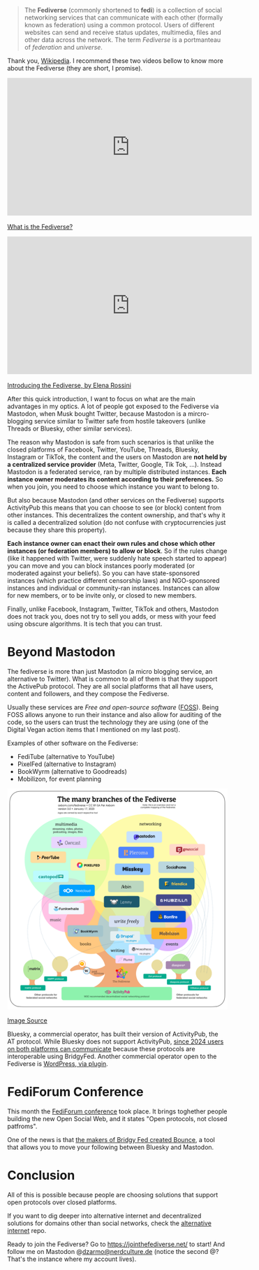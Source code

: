 > The **Fediverse** (commonly shortened to **fedi**) is a collection of social networking services that can communicate with each other (formally known as federation) using a common protocol. Users of different websites can send and receive status updates, multimedia, files and other data across the network. The term _Fediverse_ is a portmanteau of _federation_ and _universe_.

Thank you, [Wikipedia](https://en.wikipedia.org/wiki/Fediverse). I recommend these two videos bellow to know more about the Fediverse (they are short, I promise).

<iframe title="What is the Fediverse?" width="560" height="315" src="https://fedi.video/videos/embed/9dRFC6Ya11NCVeYKn8ZhiD" frameborder="0" allowfullscreen="" sandbox="allow-same-origin allow-scripts allow-popups allow-forms"></iframe>

[What is the Fediverse?](https://fedi.video/w/9dRFC6Ya11NCVeYKn8ZhiD)

<iframe title="Introducing the Fediverse: a New Era of Social Media" width="560" height="315" src="https://videos.elenarossini.com/videos/embed/64VuNCccZNrP4u9MfgbhkN" frameborder="0" allowfullscreen="" sandbox="allow-same-origin allow-scripts allow-popups allow-forms"></iframe>

[Introducing the Fediverse, by Elena Rossini](https://videos.elenarossini.com/w/64VuNCccZNrP4u9MfgbhkN)

After this quick introduction, I want to focus on what are the main advantages in my optics. A lot of people got exposed to the Fediverse via Mastodon, when Musk bought Twitter, because Mastodon is a mircro-blogging service similar to Twitter safe from hostile takeovers (unlike Threads or Bluesky, other similar services). 

The reason why Mastodon is safe from such scenarios is that unlike the closed platforms of Facebook, Twitter, YouTube, Threads, Bluesky, Instagram or TikTok, the content and the users on Mastodon are **not held by a centralized service provider** (Meta, Twitter, Google, Tik Tok, ...). Instead Mastodon is a federated service, ran by multiple distributed instances. **Each instance owner moderates its content according to their preferences.** So when you join, you need to choose which instance you want to belong to.

But also because Mastodon (and other services on the Fediverse) supports ActivityPub this means that you can choose to see (or block) content from other instances. This decentralizes the content ownership, and that's why it is called a decentralized solution (do not confuse with cryptocurrencies just because they share this property). 

**Each instance owner can enact their own rules and chose which other instances (or federation members) to allow or block**. So if the rules change (like it happened with Twitter, were suddenly hate speech started to appear) you can move and you can block instances poorly moderated (or moderated against your beliefs).
So you can have state-sponsored instances (which practice different censorship laws) and NGO-sponsored instances and individual or community-ran instances. Instances can allow for new members, or to be invite only, or closed to new members.

Finally, unlike Facebook, Instagram, Twitter, TikTok and others, Mastodon does not track you, does not try to sell you adds, or mess with your feed using obscure algorithms. It is tech that you can trust.

# Beyond Mastodon

The fediverse is more than just Mastodon (a micro blogging service, an alternative to Twitter). What is common to all of them is that they support the ActivePub protocol. They are all social platforms that all have users, content and followers, and they compose the Fediverse.

Usually these services are *Free and open-source software* ([FOSS](https://en.wikipedia.org/wiki/Free_and_open-source_software)). Being FOSS allows anyone to run their instance and also allow for auditing of the code, so the users can trust the technology they are using (one of the Digital Vegan action items that I mentioned on my last post).

Examples of other software on the Fediverse:
* FediTube (alternative to YouTube)
* PixelFed (alternative to Instagram)
* BookWyrm (alternative to Goodreads)
* Mobilizon, for event planning

<img src="/assets/Fediverse_branches_1.2.png" alt="The many branches of Fediverse, https://commons.wikimedia.org/wiki/File:Fediverse_branches_1.2.png" width="600"/>

[Image Source](https://commons.wikimedia.org/wiki/File:Fediverse_branches_1.2.png)

Bluesky, a commercial operator, has built their version of ActivityPub, the AT protocol. While Bluesky does not support ActivityPub, [since 2024 users on both platforms can communicate](https://techcrunch.com/2024/06/05/bluesky-and-mastodon-users-can-now-talk-to-each-other-with-bridgy-fed/) because these protocols are interoperable using BridgyFed. Another commercial operator open to the Fediverse is [WordPress, via plugin](https://activitypub.blog/).

# FediForum Conference

This month the [FediForum conference](https://fediforum.org/) took place. It brings toghether people building the new Open Social Web, and it states "Open protocols, not closed patfroms".

One of the news is that [the makers of Bridgy Fed created Bounce](https://techcrunch.com/2025/06/05/introducing-bounce-a-tool-to-move-your-follwing-between-bluesky-and-mastodon/), a tool that allows you to move your following between Bluesky and Mastodon.

# Conclusion

All of this is possible because people are choosing solutions that support open protocols over closed platforms.

If you want to dig deeper into alternative internet and decentralized solutions for domains other than social networks, check the [alternative internet](https://github.com/redecentralize/alternative-internet) repo.

Ready to join the Fediverse? Go to https://jointhefediverse.net/ to start! And follow me on Mastodon @dzarmo@nerdculture.de (notice the second @? That's the instance where my account lives).